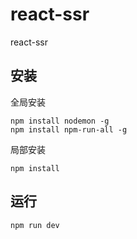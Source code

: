 # react-ssr
react-ssr

## 安装
全局安装
```
npm install nodemon -g
npm install npm-run-all -g
```
局部安装
```
npm install
```

## 运行
```
npm run dev
```
